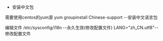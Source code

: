 
- 安装中文包

需要使用centos的yum源
yum groupinstall Chinese-support  --安装中文语言包

编辑文件 /etc/sysconfig/i18n     --永久生效(修改配置文件)
LANG="zh_CN.utf8"--修改配置文件
